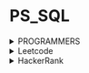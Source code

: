 # PS_SQL
<details>
<summary>PROGRAMMERS</summary>
<div markdown="1">       
<pre>
- <a href="https://school.programmers.co.kr/learn/courses/30/lessons/164673">조건에 부합하는 중고거래 댓글 조회하기</a>
- <a href="https://school.programmers.co.kr/learn/courses/30/lessons/164671">조회수가 가장 많은 중고거래 게시판의 첨부파일 조회하기</a>
- <a href="https://school.programmers.co.kr/learn/courses/30/lessons/151139">대여 횟수가 많은 자동차들의 월별 대여 횟수 구하기</a>
- <a href="https://school.programmers.co.kr/learn/courses/30/lessons/157340">자동차 대여 기록에서 대여중 / 대여 가능 여부 구분하기</a>
- <a href="https://school.programmers.co.kr/learn/courses/30/lessons/151138">자동차 대여 기록에서 장기/단기 대여 구분하기</a>
- <a href="https://school.programmers.co.kr/learn/courses/30/lessons/157342">자동차 평균 대여 기간 구하기</a>
- <a href="https://school.programmers.co.kr/learn/courses/30/lessons/131124">그룹별 조건에 맞는 식당 목록 출력하기</a>
- <a href="https://school.programmers.co.kr/learn/courses/30/lessons/59413">입양 시각 구하기(2)</a>
- <a href="https://school.programmers.co.kr/learn/courses/30/lessons/131537">오프라인/온라인 판매 데이터 통합하기</a>
- <a href="https://school.programmers.co.kr/learn/courses/30/lessons/133027">주문량이 많은 아이스크림들 조회하기</a>
- <a href="https://school.programmers.co.kr/learn/courses/30/lessons/77487">헤비 유저가 소유한 장소</a>
- <a href="https://school.programmers.co.kr/learn/courses/30/lessons/164670">조건에 맞는 사용자 정보 조회하기</a>
- <a href="https://school.programmers.co.kr/learn/courses/30/lessons/157339">특정 기간동안 대여 가능한 자동차들의 대여비용 구하기</a>
- <a href="https://school.programmers.co.kr/learn/courses/30/lessons/131534">상품을 구매한 회원 비율 구하기</a>
- <a href="https://school.programmers.co.kr/learn/courses/30/lessons/151141">자동차 대여 기록 별 대여 금액 구하기</a>
- <a href="https://school.programmers.co.kr/learn/courses/30/lessons/62284">우유와 요거트가 담긴 장바구니</a>
- <a href="https://school.programmers.co.kr/learn/courses/30/lessons/144856">저자 별 카테고리 별 매출액 집계하기</a>
- <a href="https://school.programmers.co.kr/learn/courses/30/lessons/132204">취소되지 않은 진료 예약 조회하기</a>
- <a href="https://school.programmers.co.kr/learn/courses/30/lessons/131532">년, 월, 성별 별 상품 구매 회원 수 구하기</a>
- <a href="https://school.programmers.co.kr/learn/courses/30/lessons/131118">서울에 위치한 식당 목록 출력하기</a>
- <a href="https://school.programmers.co.kr/learn/courses/30/lessons/131117">5월 식품들의 총매출 조회하기</a>
- <a href="https://school.programmers.co.kr/learn/courses/30/lessons/131116">식품분류별 가장 비싼 식품의 정보 조회하기</a>
- <a href="https://school.programmers.co.kr/learn/courses/30/lessons/59045">보호소에서 중성화한 동물</a>
- <a href="https://school.programmers.co.kr/learn/courses/30/lessons/59042">없어진 기록 찾기</a>
- <a href="https://school.programmers.co.kr/learn/courses/30/lessons/164672">조건에 부합하는 중고거래 상태 조회하기</a>
- <a href="https://school.programmers.co.kr/learn/courses/30/lessons/157343">특정 옵션이 포함된 자동차 리스트 구하기</a>
- <a href="https://school.programmers.co.kr/learn/courses/30/lessons/59415">최댓값 구하기</a>
- <a href="https://school.programmers.co.kr/learn/courses/30/lessons/131123">즐겨찾기가 가장 많은 식당 정보 출력하기</a>
- <a href="https://school.programmers.co.kr/learn/courses/30/lessons/157341">대여 기록이 존재하는 자동차 리스트 구하기</a>
- <a href="https://school.programmers.co.kr/learn/courses/30/lessons/164668">조건에 맞는 사용자와 총 거래금액 조회하기</a>
- <a href="https://school.programmers.co.kr/learn/courses/30/lessons/131113">조건별로 분류하여 주문상태 출력하기</a>
- <a href="https://school.programmers.co.kr/learn/courses/30/lessons/144855">카테고리 별 도서 판매량 집계하기</a>
- <a href="https://school.programmers.co.kr/learn/courses/30/lessons/59411">오랜 기간 보호한 동물(2)</a>
- <a href="https://school.programmers.co.kr/learn/courses/30/lessons/59043">있었는데요 없었습니다</a>
- <a href="https://school.programmers.co.kr/learn/courses/30/lessons/59044">오랜 기간 보호한 동물(1)</a>
- <a href="https://school.programmers.co.kr/learn/courses/30/lessons/133025">과일로 만든 아이스크림 고르기</a>
- <a href="https://school.programmers.co.kr/learn/courses/30/lessons/131536">재구매가 일어난 상품과 회원 리스트 구하기</a>
- <a href="https://school.programmers.co.kr/learn/courses/30/lessons/131120">3월에 태어난 여성 회원 목록 출력하기</a>
- <a href="https://school.programmers.co.kr/learn/courses/30/lessons/151136">평균 일일 대여 요금 구하기</a>
- <a href="https://school.programmers.co.kr/learn/courses/30/lessons/59034">모든 레코드 조회하기</a>
- <a href="https://school.programmers.co.kr/learn/courses/30/lessons/131530">가격대 별 상품 개수 구하기</a>
- <a href="https://school.programmers.co.kr/learn/courses/30/lessons/144853">조건에 맞는 도서 리스트 출력하기</a>
- <a href="https://school.programmers.co.kr/learn/courses/30/lessons/133026">성분으로 구분한 아이스크림 총 주문량</a>
- <a href="https://school.programmers.co.kr/learn/courses/30/lessons/59046">루시와 엘라 찾기</a>
- <a href="https://school.programmers.co.kr/learn/courses/30/lessons/144854">조건에 맞는 도서와 저자 리스트 출력하기</a>
- <a href="https://school.programmers.co.kr/learn/courses/30/lessons/151137">자동차 종류 별 특정 옵션이 포함된 자동차 수 구하기</a>
- <a href="https://school.programmers.co.kr/learn/courses/30/lessons/131533">상품 별 오프라인 매출 구하기</a>
- <a href="https://school.programmers.co.kr/learn/courses/30/lessons/132202">진료과별 총 예약 횟수 출력하기</a>
- <a href="https://school.programmers.co.kr/learn/courses/30/lessons/133024">인기있는 아이스크림</a>
- <a href="https://school.programmers.co.kr/learn/courses/30/lessons/59412">입양 시각 구하기(1)</a>
- <a href="https://school.programmers.co.kr/learn/courses/30/lessons/131529">카테고리 별 상품 개수 구하기</a>
- <a href="https://school.programmers.co.kr/learn/courses/30/lessons/132201">12세 이하인 여자 환자 목록 출력하기</a>
- <a href="https://school.programmers.co.kr/learn/courses/30/lessons/132203">흉부외과 또는 일반외과 의사 목록 출력하기</a>
- <a href="https://school.programmers.co.kr/learn/courses/30/lessons/59040">고양이와 개는 몇 마리 있을까</a>
- <a href="https://school.programmers.co.kr/learn/courses/30/lessons/59409">중성화 여부 파악하기</a>
- <a href="https://school.programmers.co.kr/learn/courses/30/lessons/131535">조건에 맞는 회원수 구하기</a>
- <a href="https://school.programmers.co.kr/learn/courses/30/lessons/59414">DATETIME에서 DATE로 형 변환</a>
- <a href="https://school.programmers.co.kr/learn/courses/30/lessons/293261">물고기 종류 별 대어 찾기</a>
- <a href="https://school.programmers.co.kr/learn/courses/30/lessons/284529">부서별 평균 연봉 조회하기</a>
- <a href="https://school.programmers.co.kr/learn/courses/30/lessons/273712">업그레이드 할 수 없는 아이템 구하기</a>
- <a href="https://school.programmers.co.kr/learn/courses/30/lessons/276036">언어 별 개발자 분류하기</a>
- <a href="https://school.programmers.co.kr/learn/courses/30/lessons/276035">FrontEnd 개발자 찾기</a>
- <a href="https://school.programmers.co.kr/learn/courses/30/lessons/298519">특정 조건을 만족하는 물고기별 수와 최대 길이 구하기</a>
- <a href="https://school.programmers.co.kr/learn/courses/30/lessons/284528">연간 평가점수에 해당하는 평가 등급 및 성과금 조회하기</a>
- <a href="https://school.programmers.co.kr/learn/courses/30/lessons/276034">조건에 맞는 개발자 찾기</a>
- <a href="https://school.programmers.co.kr/learn/courses/30/lessons/284531">노선별 평균 역 사이 거리 조회하기</a>
- <a href="https://school.programmers.co.kr/learn/courses/30/lessons/298517">가장 큰 물고기 10마리 구하기</a>
- <a href="https://school.programmers.co.kr/learn/courses/30/lessons/299310">연도별 대장균 크기의 편차 구하기</a>
- <a href="https://school.programmers.co.kr/learn/courses/30/lessons/273711">업그레이드 된 아이템 구하기</a>
- <a href="https://school.programmers.co.kr/learn/courses/30/lessons/293259">잡은 물고기의 평균 길이 구하기</a>
- <a href="https://school.programmers.co.kr/learn/courses/30/lessons/298518">특정 물고기를 잡은 총 수 구하기</a>
- <a href="https://school.programmers.co.kr/learn/courses/30/lessons/299305">대장균들의 자식의 수 구하기</a>
- <a href="https://school.programmers.co.kr/learn/courses/30/lessons/299308">분기별 분화된 대장균의 개체 수 구하기</a>
- <a href="https://school.programmers.co.kr/learn/courses/30/lessons/293260">월별 잡은 물고기 수 구하기</a>
- <a href="https://school.programmers.co.kr/learn/courses/30/lessons/301651">멸종위기의 대장균 찾기</a>
</pre>
</div>
</details>


<details>
<summary>Leetcode</summary>
<div markdown="1">       
<pre>
- <a href="https://leetcode.com/problems/department-top-three-salaries/">185. Department Top Three Salaries</a>
- <a href="https://leetcode.com/problems/trips-and-users/">262. Trip And Users</a>
- <a href="https://leetcode.com/problems/human-traffic-of-stadium/">601. Human Traffic of Stadium</a>
- <a href="https://leetcode.com/problems/game-play-analysis-ivn/">550. Game Play Analysis IV</a>
- <a href="https://leetcode.com/problems/second-highest-salary/">176. Second Highest Salary</a>
- <a href="https://leetcode.com/problems/nth-highest-salary/">177. Nth Highest Salary</a>
- <a href="https://leetcode.com/problems/product-sales-analysis-iii/">1070. Product Sales Analysis III</a>
- <a href="https://leetcode.com/problems/patients-with-a-condition/">1527. Patients With a Condition</a>
- <a href="https://leetcode.com/problems/movie-rating/">1341. Movie Rating</a>
- <a href="https://leetcode.com/problems/consecutive-numbers/">180. Consecutive Numbers</a>
- <a href="https://leetcode.com/problems/rank-scores/">178. Rank Scores</a>
- <a href="https://leetcode.com/problems/investments-in-2016/">585. Investments in 2016</a>
- <a href="https://leetcode.com/problems/friend-requests-ii-who-has-the-most-friends/">602. Friend Requests Il: Who Has the Most Friends</a>
- <a href="https://leetcode.com/problems/department-highest-salary/">184. Department Highest Salary</a>
- <a href="https://leetcode.com/problems/count-salary-categories/">1907. Count Salary Categories</a>
- <a href="https://leetcode.com/problems/confirmation-rate/">1934. Confirmation Rate</a>
- <a href="https://leetcode.com/problems/managers-with-at-least-5-direct-reports/">570. Managers with a Least 5 Direct Reports</a>
- <a href="https://leetcode.com/problems/immediate-food-delivery-ii/">1174. Immediate Food Delivery Il</a>
- <a href="https://leetcode.com/problems/market-analysis-i/">1158. Market Analysis I</a>
- <a href="https://leetcode.com/problems/product-price-at-a-given-date/">1164. Product Price at a Given Date</a>
- <a href="https://leetcode.com/problems/monthly-transactions-i/">1193. Monthly Transactions I</a>
- <a href="https://leetcode.com/problems/restaurant-growth/">1321. Restaurant Growth</a>
- <a href="https://leetcode.com/problems/tree-node/">608. Tree Node</a>
- <a href="https://leetcode.com/problems/customers-who-bought-all-products/">1045. Customers Who Bought All Products</a>
- <a href="https://leetcode.com/problems/exchange-seats/">626. Exchange Seats</a>
- <a href="https://leetcode.com/problems/last-person-to-fit-in-the-bus/">1204. Last Person to Fit in the Bus</a>
- <a href="https://leetcode.com/problems/capital-gainloss/">1393. Capital Gain/Loss</a>
- <a href="https://leetcode.com/problems/the-number-of-employees-which-report-to-each-employee/">1731. The Number of Employees Which Report to Each Employee</a>
- <a href="https://leetcode.com/problems/rising-temperature/">197. Rising Temperature</a>
- <a href="https://leetcode.com/problems/sales-analysis-iii/">1084. Sales Analysis III</a>
- <a href="https://leetcode.com/problems/find-users-with-valid-e-mails/">1517. Find Users With Valid E-Mails</a>
- <a href="https://leetcode.com/problems/employees-whose-manager-left-the-company/">1978. Employees Whose Manager Left the Company</a>
- <a href="https://leetcode.com/problems/average-selling-price/">1251. Average Selling Price</a>
- <a href="https://leetcode.com/problems/user-activity-for-the-past-30-days-i/">1141. User Activity for the Past 30 Days I</a>
- <a href="https://leetcode.com/problems/classes-more-than-5-students/">596. Classes More Than 5 Students</a>
- <a href="https://leetcode.com/problems/percentage-of-users-attended-a-contest/">1633. Percentage of Users Attended a Contest</a>
- <a href="https://leetcode.com/problems/students-and-examinations/">1280. Students and Examinations</a>
- <a href="https://leetcode.com/problems/queries-quality-and-percentage/">1211. Queries Quality and Percentage</a>
- <a href="https://leetcode.com/problems/calculate-special-bonus/">1873. Calculate Special Bonus</a>
- <a href="https://leetcode.com/problems/top-travellers/">1407. Top Travellers</a>
- <a href="https://leetcode.com/problems/biggest-single-number/">619. Biggest Single Number</a>
- <a href="https://leetcode.com/problems/delete-duplicate-emails/">196. Delete Duplicate Emails</a>
- <a href="https://leetcode.com/problems/fix-names-in-a-table/">1667. Fix Names in a Table</a>
- <a href="https://leetcode.com/problems/project-employees-i/">1075. Project Employees I</a>
- <a href="https://leetcode.com/problems/primary-department-for-each-employee/">1789. Primary Department for Each Employee</a>
- <a href="https://leetcode.com/problems/customer-placing-the-largest-number-of-orders/">586. Customer Placing the Largest Number of Orders</a>
- <a href="https://leetcode.com/problems/combine-two-tables/">175. Combine Two Tables</a>
</pre>
</div>
</details>

<details>
<summary>HackerRank</summary>
<div markdown="1">       
<pre>
- <a href="https://www.hackerrank.com/challenges/interviews/problem?isFullScreen=true">Interviews</a>
- <a href="https://www.hackerrank.com/challenges/binary-search-tree-1/problem?isFullScreen=true">Binary Tree Nodes</a>
- <a href="https://www.hackerrank.com/challenges/weather-observation-station-20/problem?isFullScreen=true">Weather Observation Station 20</a>
- <a href="https://www.hackerrank.com/challenges/occupations/problem?isFullScreen=true">Occupations</a>
- <a href="https://www.hackerrank.com/challenges/the-company/problem?isFullScreen=true">New Companies</a>
- <a href="https://www.hackerrank.com/challenges/weather-observation-station-18/problem?isFullScreen=true">Weather Observation Station 18</a>
- <a href="https://www.hackerrank.com/challenges/the-report/problem?isFullScreen=true">The Report</a>
- <a href="https://www.hackerrank.com/challenges/full-score/problem?isFullScreen=true">Top Competitors</a>
- <a href="https://www.hackerrank.com/challenges/harry-potter-and-wands/problem?isFullScreen=true">Ollivander's Inventory</a>
- <a href="https://www.hackerrank.com/challenges/challenges/problem?isFullScreen=true">Challenges</a>
- <a href="https://www.hackerrank.com/challenges/contest-leaderboard/problem?isFullScreen=true">Contest Leaderboard</a>
- <a href="https://www.hackerrank.com/challenges/sql-projects/problem?isFullScreen=true">SQL Project Planning</a>
- <a href="https://www.hackerrank.com/challenges/placements/problem?isFullScreen=true">Placements</a>
- <a href="https://www.hackerrank.com/challenges/symmetric-pairs/problem?isFullScreen=true">Symmetric Pairs</a>
- <a href="https://www.hackerrank.com/challenges/weather-observation-station-19/problem?isFullScreen=true">Weather Observation Station 19</a>
- <a href="https://www.hackerrank.com/challenges/the-pads/problem?isFullScreen=true">The PADS</a>
- <a href="https://www.hackerrank.com/challenges/15-days-of-learning-sql/problem?isFullScreen=true">15 Days of Learning SQL</a>
- <a href="https://www.hackerrank.com/challenges/print-prime-numbers/problem?isFullScreen=true">Print Prime Numbers</a>
- <a href="https://www.hackerrank.com/challenges/draw-the-triangle-1/problem?isFullScreen=true">Draw The Triangle 1</a>
- <a href="https://www.hackerrank.com/challenges/draw-the-triangle-2/problem?isFullScreen=true">Draw The Triangle 2</a>
- <a href="https://www.hackerrank.com/challenges/the-blunder/problem?isFullScreen=true">The Blunder</a>
</pre>
</div>
</details>
